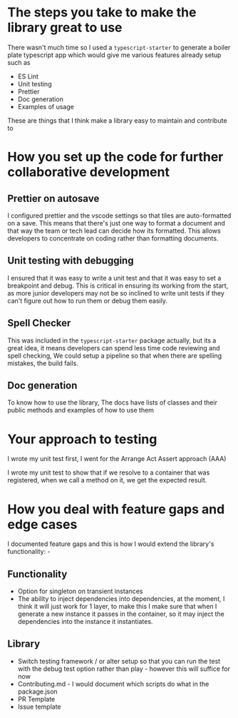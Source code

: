 # The steps you take to make the library great to use

There wasn't much time so I used a `typescript-starter` to generate a boiler plate typescript app
which would give me various features already setup such as

- ES Lint
- Unit testing
- Prettier
- Doc generation
- Examples of usage

These are things that I think make a library easy to maintain and contribute to

# How you set up the code for further collaborative development

## Prettier on autosave

I configured prettier and the vscode settings so that tiles are auto-formatted on a save.
This means that there's just one way to format a document and that way the team or tech lead
can decide how its formatted. This allows developers to concentrate on coding rather than formatting
documents.

## Unit testing with debugging

I ensured that it was easy to write a unit test and that it was easy to set a breakpoint and debug.
This is critical in ensuring its working from the start, as more junior developers may not be so
inclined to write unit tests if they can't figure out how to run them or debug them easily.

## Spell Checker

This was included in the `typescript-starter` package actually, but its a great idea, it means developers
can spend less time code reviewing and spell checking, We could setup a pipeline so that when there are
spelling mistakes, the build fails.

## Doc generation

To know how to use the library, The docs have lists of classes and their public methods and examples of how to use them

# Your approach to testing

I wrote my unit test first, I went for the Arrange Act Assert approach (AAA)

I wrote my unit test to show that if we resolve to a container that was registered,
when we call a method on it, we get the expected result.

# How you deal with feature gaps and edge cases

I documented feature gaps and this is how I would extend the library's functionality: -

## Functionality

- Option for singleton on transient instances
- The ability to inject dependencies into dependencies, at the moment, I think it will just work for 1 layer,
  to make this I make sure that when I generate a new instance it passes in the container, so it may inject
  the dependencies into the instance it instantiates.

## Library

- Switch testing framework / or alter setup so that you can run the test with the debug test option rather than play - however this will suffice for now
- Contributing.md - I would document which scripts do what in the package.json
- PR Template
- Issue template
